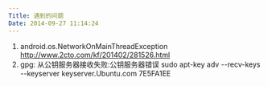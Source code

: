 ```yaml
---
Title: 遇到的问题
Date: 2014-09-27 11:14:24
---
```


1. android.os.NetworkOnMainThreadException
http://www.2cto.com/kf/201402/281526.html
2. gpg: 从公钥服务器接收失败:公钥服务器错误
sudo apt-key adv --recv-keys --keyserver keyserver.Ubuntu.com 7E5FA1EE